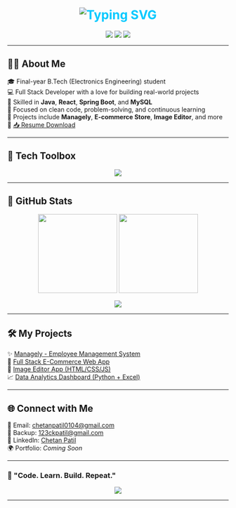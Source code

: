 <h1 align="center" style="color:#00c9ff;"><img src="https://readme-typing-svg.demolab.com?font=Fira+Code&weight=700&size=30&pause=1000&color=black&width=435&lines=Hi+%F0%9F%91%8B%2C+I'm+Chetan+Patil;Java+Developer+%7C+%7C+React;Engineer+%7C+Coder+%7C+Tech+Explorer" alt="Typing SVG" /></h1>

<p align="center">
  <img src="https://img.shields.io/badge/LinkedIn-0077B5?style=for-the-badge&logo=linkedin&logoColor=white" />
  <img src="https://img.shields.io/badge/Gmail-D14836?style=for-the-badge&logo=gmail&logoColor=white" />
  <img src="https://img.shields.io/badge/GitHub-181717?style=for-the-badge&logo=github&logoColor=white" />
</p>

---

## 🧑‍💻 About Me

🎓 Final-year B.Tech (Electronics Engineering) student  
💻 Full Stack Developer with a love for building real-world projects  
🔧 Skilled in **Java**, **React**, **Spring Boot**, and **MySQL**  
🎯 Focused on clean code, problem-solving, and continuous learning  
📂 Projects include **Managely**, **E-commerce Store**, **Image Editor**, and more  
📄 [📥 Resume Download](https://drive.google.com/file/d/13ke46j7NFzs0CDwhF55mjh4v6m8Uvwu-/view)

---

## 💼 Tech Toolbox

<p align="center">
  <img src="https://skillicons.dev/icons?i=java,react,js,html,css,mysql,spring,git,github,docker,kubernetes,linux" />
</p>

---

## 🌈 GitHub Stats

<p align="center">
  <img src="https://github-readme-stats.vercel.app/api?username=Chetan13334&show_icons=true&count_private=true&theme=tokyonight&border_radius=12" height="180px"/>
  <img src="https://github-readme-streak-stats.herokuapp.com/?user=Chetan13334&theme=tokyonight&border_radius=12" height="180px"/>
</p>
<p align="center">
  <img src="https://github-readme-stats.vercel.app/api/top-langs/?username=Chetan13334&layout=compact&theme=tokyonight&border_radius=12" />
</p>

---

## 🛠 My Projects

✨ [Managely - Employee Management System](#)  
🛒 [Full Stack E-Commerce Web App](#)  
🎨 [Image Editor App (HTML/CSS/JS)](#)  
📈 [Data Analytics Dashboard (Python + Excel)](#)

---

## 🌐 Connect with Me

📧 Email: [chetanpatil0104@gmail.com](mailto:chetanpatil0104@gmail.com)  
📧 Backup: [123ckpatil@gmail.com](mailto:123ckpatil@gmail.com)  
🔗 LinkedIn: [Chetan Patil](https://www.linkedin.com/in/chetan-patil-5ab846297)  
🌍 Portfolio: *Coming Soon*

---

### 🚀 "Code. Learn. Build. Repeat."

<p align="center">
  <img src="https://github-profile-trophy.vercel.app/?username=Chetan13334&theme=onedark&row=1&column=7" />
</p>

---
